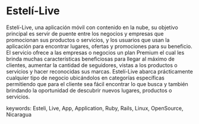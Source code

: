 # Estelí-Live
Estelí-Live, una aplicación móvil con contenido en la nube, su objetivo principal es servir de puente entre los negocios y empresas que promocionan sus productos o servicios, y los usuarios que usan la aplicación para encontrar lugares, ofertas y promociones para su beneficio.
El servicio ofrece a las empresas o negocios un plan Premium el cual les brinda muchas características beneficiosas para llegar al máximo de clientes, aumentar la cantidad de seguidores, vistas a los productos o servicios y hacer reconocidas sus marcas.
Estelí-Live abarca prácticamente cualquier tipo de negocio ubicándolos en categorías específicas  permitiendo que para el cliente sea fácil encontrar lo que busca y también brindando la oportunidad de descubrir nuevos lugares, productos o servicios.

keywords: Esteli, Live, App, Application, Ruby, Rails, Linux, OpenSource, Nicaragua
